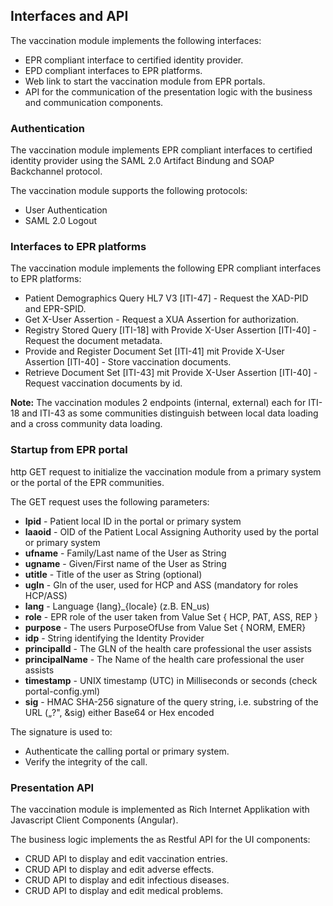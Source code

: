 ## Interfaces and API

The vaccination module implements the following interfaces:
* EPR compliant interface to certified identity provider.
* EPD compliant interfaces to EPR platforms.
* Web link to start the vaccination module from EPR portals.
* API for the communication of the presentation logic with the business and communication components.   

### Authentication

The vaccination module implements EPR compliant interfaces to certified identity provider using the
SAML 2.0 Artifact Bindung and SOAP Backchannel protocol.

The vaccination module supports the following protocols:
* User Authentication
* SAML 2.0 Logout

### Interfaces to EPR platforms

The vaccination module implements the following EPR compliant interfaces to EPR platforms:
* Patient Demographics Query HL7 V3 [ITI-47] - Request the XAD-PID and EPR-SPID.
* Get X-User Assertion - Request a XUA Assertion for authorization.
* Registry Stored Query [ITI-18] with Provide X-User Assertion [ITI-40] - Request the document metadata.
* Provide and Register Document Set [ITI-41] mit Provide X-User Assertion [ITI-40] - Store vaccination documents.
* Retrieve Document Set [ITI-43] mit Provide X-User Assertion [ITI-40] - Request vaccination documents by id.  

**Note:** The vaccination modules 2 endpoints (internal, external) each for ITI-18 and ITI-43 as some communities distinguish between local data loading and a cross community data loading.

### Startup from EPR portal

http GET request to initialize the vaccination module from a primary system or the portal of the EPR communities.

The GET request uses the following parameters:
* **lpid** - Patient local ID in the portal or primary system
* **laaoid** - OID of the Patient Local Assigning Authority used by the portal or primary system
* **ufname** - Family/Last name of the User as String
* **ugname** - Given/First name of the User as String
* **utitle** - Title of the user as String (optional)
* **ugln** - Gln of the user, used for HCP and ASS (mandatory for roles HCP/ASS)
* **lang** - Language {lang}_{locale} (z.B. EN_us)
* **role** - EPR role of the user taken from Value Set { HCP, PAT, ASS, REP }
* **purpose** - The users PurposeOfUse from Value Set { NORM, EMER}
* **idp** - String identifying the Identity Provider
* **principalId** - The GLN of the health care professional the user assists
* **principalName** - The Name of the health care professional the user assists
* **timestamp** - UNIX timestamp (UTC) in Milliseconds or seconds (check portal-config.yml)
* **sig** - HMAC SHA-256 signature of the query string, i.e. substring of the URL („?", &sig) either Base64 or Hex encoded


The signature is used to:
* Authenticate the calling portal or primary system.
* Verify the integrity of the call.


### Presentation API

The vaccination module is implemented as Rich Internet Applikation with Javascript Client Components (Angular).

The business logic implements the as Restful API for the UI components:
* CRUD API to display and edit vaccination entries.
* CRUD API to display and edit adverse effects.
* CRUD API to display and edit infectious diseases.
* CRUD API to display and edit medical problems.

